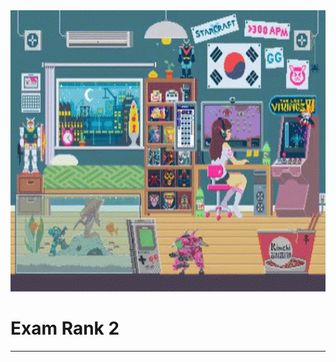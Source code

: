 <img src="../../Wallpaper/late-night-girl.gif" alt="late-night-girl" width="1000" height="450">



# Exam Rank 2





---
